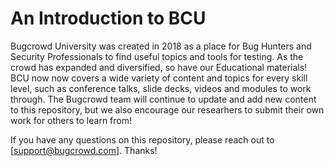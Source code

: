 # An Introduction to BCU

Bugcrowd University was created in 2018 as a place for Bug Hunters and Security Professionals to find useful topics and tools for testing. As the crowd has expanded and diversified, so have our Educational materials! BCU now now covers a wide variety of content and topics for every skill level, such as conference talks, slide decks, videos and modules to work through. The Bugcrowd team will continue to update and add new content to this repository, but we also encourage our researhers to submit their own work for others to learn from! 

If you have any questions on this repository, please reach out to [support@bugcrowd.com]. Thanks! 
